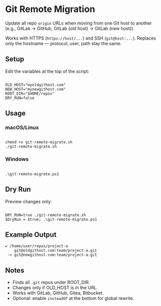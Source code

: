 # Git Remote Migration

Update all repo `origin` URLs when moving from one Git host to another
(e.g., GitLab → GitHub, GitLab (old host) → GitLab (new host)).

Works with HTTPS (`https://host/...`) and SSH (`git@host:...`).
Replaces only the hostname — protocol, user, path stay the same.

## Setup

Edit the variables at the top of the script:
```

OLD_HOST="myoldgithost.com"
NEW_HOST="mynewgithost.com"
ROOT_DIR="$HOME/repos"
DRY_RUN=false
```

## Usage

### macOS/Linux
```

chmod +x git-remote-migrate.sh
./git-remote-migrate.sh
```

### Windows
```

.\git-remote-migrate.ps1
```

## Dry Run

Preview changes only:
```

DRY_RUN=true ./git-remote-migrate.sh
$DryRun = $true; .\git-remote-migrate.ps1
```

## Example Output

```
✔ /home/user/repos/project-a
    git@oldgithost.com:team/project-a.git
 -> git@newgithost.com:team/project-a.git
```

## Notes

- Finds all `.git` repos under ROOT_DIR.
- Changes only if OLD_HOST is in the URL.
- Works with GitLab, GitHub, Gitea, Bitbucket.
- Optional: enable `insteadOf` at the bottom for global rewrite.

